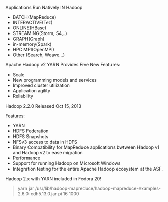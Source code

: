 Applications Run Natively IN Hadoop

+ BATCH(MapReduce)
+ INTERACTIVE(Tez)
+ ONLINE(HBase)
+ STREAMING(Storm, S4,..)
+ GRAPH(Graph)
+ in-memory(Spark)
+ HPC MPI(OpenMPI)
+ Other (Search, Weave...)


Apache Hadoop v2  YARN Provides Five New Features:

+ Scale
+ New programming models and services
+ Improved cluster utilization
+ Application agility
+ Reliability



Hadoop 2.2.0 Released Oct 15, 2013


Features:

+ YARN
+ HDFS Federation
+ HDFS Snapshots
+ NFSv3 access to data in HDFS
+ Binary Compatibility for MapReduce applications bwtween Hadoop v1 and Hadoop v2 to ease migration 
+ Performance
+ Support for running Hadoop on Microsoft Windows
+ Integration testing for the entire Apache Hadoop ecosystem at the ASF.


Hadoop 2.x with YARN included in Fedora 20!

> yarn jar /usr/lib/hadoop-mapreduce/hadoop-mapreduce-examples-2.6.0-cdh5.13.0.jar pi 16 1000
